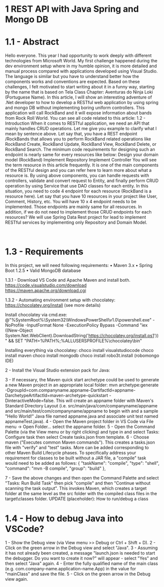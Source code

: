 # 1	REST API with Java Spring and Mongo DB 
# 1.1	- Abstract 
 
Hello everyone. This year I had opportunity to work deeply with different technologies from Microsoft World. My first challenge happened during the dev environment setup where in my humble opinion, it is more detailed and manual process compared with applications developed using Visual Studio. The language is similar but you have to understand better how the components works and conventions are expected. Based on these challenges, I felt motivated to start writing about it in a funny way, starting by the name that is based on Tela Class Chapter: Aventuras do Ninja Loki (Portuguese Name).
In this article, I will show an interesting adventure of .Net developer to how to develop a RESTful web application by using spring and mongo DB without implementing boring uniform controllers. This application will call RockBand and it will expose information about bands from Rock Roll World. You can see all code related to this article:
1.2	- Introduction
When it comes to RESTful application, we need an API that mainly handles CRUD operations. Let me give you example to clarify what I mean by sentence above. Let say that, you have a REST endpoint /RockBands that allows you to perform RockBand related operations like RockBand Create, RockBand Update, RockBand View, RockBand Delete, or RockBand Search. 
The minimum code requirements for designing such an endpoint is nearly same for every resources like below:
Design your domain model (RockBand)
Implement Repository
Implement Controller
You will see the term resource in this article frequently. It is one of the main components of the RESTful design and you can refer here to learn more about what a resource is.
By using above components, you can handle requests with controllers, validate and convert request to Entity, and finally perform CRUD operation by using Service that use DAO classes for each entity. In this situation, you need to code 4 endpoint for each resource (RockBand is a resource here). Let say that you have 10 resources in your project like User, Comment, History, etc. You will have 10 x 4 endpoint needs to be implemented. 
Those endpoints are mainly same for all resources.  In addition, if we do not need to implement those CRUD endpoints for each resources? We will use Spring Data Rest project for lead to implement RESTful services by implementing only Repository and Domain Model.
 
 
# 1.3	- Requirements

In this project, we will need following requirements:
•	Maven 3.x
•	Spring Boot 1.2.5
•	Valid MongoDB database

1.3.1	- Download VS Code and Apache Maven and install both.
https://code.visualstudio.com/download
https://maven.apache.org/download.cgi

1.3.2	- Automating environment setup with chocolatey:
https://chocolatey.org/install (see more details)

Install chocolatey via cmd.exe: 
@"%SystemRoot%\System32\WindowsPowerShell\v1.0\powershell.exe" -NoProfile -InputFormat None -ExecutionPolicy Bypass -Command "iex ((New-Object System.Net.WebClient).DownloadString('https://chocolatey.org/install.ps1'))" && SET "PATH=%PATH%;%ALLUSERSPROFILE%\chocolatey\bin"

Installing everything via chocolatey:
choco install visualstudiocode
choco install maven
choco install mongodb
choco install robo3t.install (robomongo IDE)

2 - Install the Visual Studio extension pack for Java:

3 - If necessary, the Maven quick start archetype could be used to generate a new Maven project in an appropriate local folder: 
mvn archetype:generate -DgroupId=com.companyname.appname-DartifactId=appname-DarchetypeArtifactId=maven-archetype-quickstart -DinteractiveMode=false. 
This will create an appname folder with Maven's Standard Directory Layout (i.e. src/main/java/com/companyname/appname and src/main/test/com/companyname/appname to begin with and a sample "Hello World!" Java file named appname.java and associate unit test named appnameTest.java).
4 - Open the Maven project folder in VS Code via File menu -> Open Folder... select the appname folder.
5 - Open the Command Palette (via the View menu or by right clicking) and type in and select Tasks: Configure task then select Create tasks.json from template.
6 - Choose maven ("Executes common Maven commands"). This creates a tasks.json file with "verify" and "test" tasks. More can be added corresponding to other Maven Build Lifecycle phases. To specifically address your requirement for classes to be built without a JAR file, a "compile" task would need to be added as follows:
{
    "taskName": "compile",
    "type": "shell",
    "command": "mvn -B compile",
    "group": "build"
},

7 - Save the above changes and then open the Command Palette and select "Tasks: Run Build Task" then pick "compile" and then "Continue without scanning the task output". This invokes Maven, which creates a target folder at the same level as the src folder with the compiled class files in the target\classes folder.
UPDATE (placeholder): How to run/debug a class
# 1.4	- How to debug Java into VSCode?

1 - Show the Debug view (via View menu >> Debug or Ctrl + Shift + D).
2 - Click on the green arrow in the Debug view and select "Java".
3 - Assuming it has not already been created, a message "launch.json is needed to start the debugger. Do you want to create it now?" will appear - select "Yes" and then select "Java" again.
4 - Enter the fully qualified name of the main class (e.g. com.company-name.application-name.App) in the value for "mainClass" and save the file.
5 - Click on the green arrow in the Debug view again.

